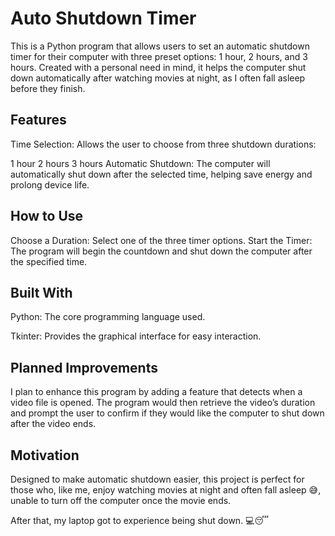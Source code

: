 # Auto Shutdown Timer
This is a Python program that allows users to set an automatic shutdown timer for their computer with three preset options: 1 hour, 2 hours, and 3 hours. Created with a personal need in mind, it helps the computer shut down automatically after watching movies at night, as I often fall asleep before they finish.

## Features
Time Selection: Allows the user to choose from three shutdown durations:

1 hour
2 hours
3 hours
Automatic Shutdown: The computer will automatically shut down after the selected time, helping save energy and prolong device life.

## How to Use
Choose a Duration: Select one of the three timer options.
Start the Timer: The program will begin the countdown and shut down the computer after the specified time.

## Built With
Python: The core programming language used.

Tkinter: Provides the graphical interface for easy interaction.

## Planned Improvements
I plan to enhance this program by adding a feature that detects when a video file is opened. The program would then retrieve the video’s duration and prompt the user to confirm if they would like the computer to shut down after the video ends.

## Motivation
Designed to make automatic shutdown easier, this project is perfect for those who, like me, enjoy watching movies at night and often fall asleep 😅, unable to turn off the computer once the movie ends.

After that, my laptop got to experience being shut down. 💻😴
